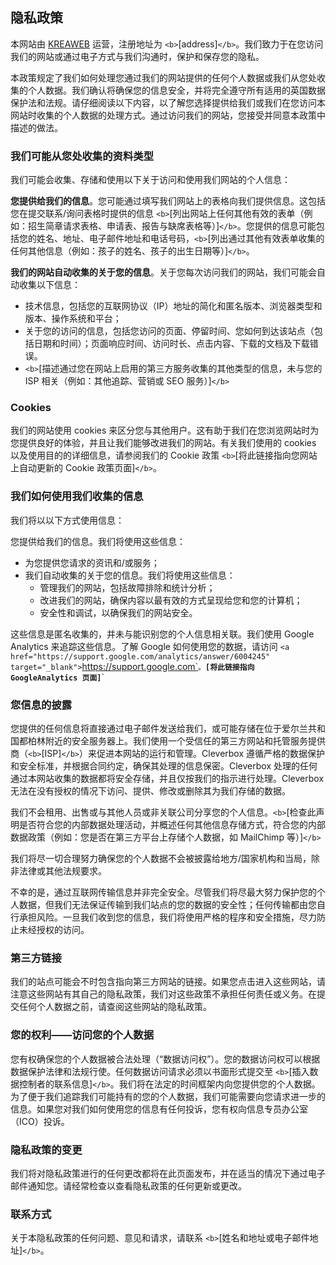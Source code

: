 ## 隐私政策

本网站由 [KREAWEB](https://www.kreaweb.be/) 运营，注册地址为 `<b>`[address]`</b>`。我们致力于在您访问我们的网站或通过电子方式与我们沟通时，保护和保存您的隐私。

本政策规定了我们如何处理您通过我们的网站提供的任何个人数据或我们从您处收集的个人数据。我们确认将确保您的信息安全，并将完全遵守所有适用的英国数据保护法和法规。请仔细阅读以下内容，以了解您选择提供给我们或我们在您访问本网站时收集的个人数据的处理方式。通过访问我们的网站，您接受并同意本政策中描述的做法。

### 我们可能从您处收集的资料类型

我们可能会收集、存储和使用以下关于访问和使用我们网站的个人信息：

**您提供给我们的信息**。您可能通过填写我们网站上的表格向我们提供信息。这包括您在提交联系/询问表格时提供的信息 `<b>`[列出网站上任何其他有效的表单（例如：招生简章请求表格、申请表、报告与缺席表格等）]`</b>`。您提供的信息可能包括您的姓名、地址、电子邮件地址和电话号码，`<b>`[列出通过其他有效表单收集的任何其他信息（例如：孩子的姓名、孩子的出生日期等）]`</b>`。

**我们的网站自动收集的关于您的信息**。关于您每次访问我们的网站，我们可能会自动收集以下信息：

- 技术信息，包括您的互联网协议（IP）地址的简化和匿名版本、浏览器类型和版本、操作系统和平台；
- 关于您的访问的信息，包括您访问的页面、停留时间、您如何到达该站点（包括日期和时间）；页面响应时间、访问时长、点击内容、下载的文档及下载错误。
- `<b>`[描述通过您在网站上启用的第三方服务收集的其他类型的信息，未与您的 ISP 相关（例如：其他追踪、营销或 SEO 服务）]`</b>`

### Cookies

我们的网站使用 cookies 来区分您与其他用户。这有助于我们在您浏览网站时为您提供良好的体验，并且让我们能够改进我们的网站。有关我们使用的 cookies 以及使用目的的详细信息，请参阅我们的 Cookie 政策 `<b>`[将此链接指向您网站上自动更新的 Cookie 政策页面]`</b>`。

### 我们如何使用我们收集的信息

我们将以以下方式使用信息：

您提供给我们的信息。我们将使用这些信息：

- 为您提供您请求的资讯和/或服务；
- 我们自动收集的关于您的信息。我们将使用这些信息：
  - 管理我们的网站，包括故障排除和统计分析；
  - 改进我们的网站，确保内容以最有效的方式呈现给您和您的计算机；
  - 安全性和调试，以确保我们的网站安全。

这些信息是匿名收集的，并未与能识别您的个人信息相关联。我们使用 Google Analytics 来追踪这些信息。了解 Google 如何使用您的数据，请访问 `<a href="https://support.google.com/analytics/answer/6004245" target="_blank">`https://support.google.com`</a>`。`<b>`[将此链接指向 GoogleAnalytics 页面]`</b>`

### 您信息的披露

您提供的任何信息将直接通过电子邮件发送给我们，或可能存储在位于爱尔兰共和国都柏林附近的安全服务器上。我们使用一个受信任的第三方网站和托管服务提供商（`<b>`[ISP]`</b>`）来促进本网站的运行和管理。Cleverbox 遵循严格的数据保护和安全标准，并根据合同约定，确保其处理的信息保密。Cleverbox 处理的任何通过本网站收集的数据都将安全存储，并且仅按我们的指示进行处理。Cleverbox 无法在没有授权的情况下访问、提供、修改或删除其为我们存储的数据。

我们不会租用、出售或与其他人员或非关联公司分享您的个人信息。`<b>`[检查此声明是否符合您的内部数据处理活动，并概述任何其他信息存储方式，符合您的内部数据政策（例如：您是否在第三方平台上存储个人数据，如 MailChimp 等）]`</b>`

我们将尽一切合理努力确保您的个人数据不会被披露给地方/国家机构和当局，除非法律或其他法规要求。

不幸的是，通过互联网传输信息并非完全安全。尽管我们将尽最大努力保护您的个人数据，但我们无法保证传输到我们站点的您的数据的安全性；任何传输都由您自行承担风险。一旦我们收到您的信息，我们将使用严格的程序和安全措施，尽力防止未经授权的访问。

### 第三方链接

我们的站点可能会不时包含指向第三方网站的链接。如果您点击进入这些网站，请注意这些网站有其自己的隐私政策，我们对这些政策不承担任何责任或义务。在提交任何个人数据之前，请查阅这些网站的隐私政策。

### 您的权利——访问您的个人数据

您有权确保您的个人数据被合法处理（“数据访问权”）。您的数据访问权可以根据数据保护法律和法规行使。任何数据访问请求必须以书面形式提交至 `<b>`[插入数据控制者的联系信息]`</b>`。我们将在法定的时间框架内向您提供您的个人数据。为了便于我们追踪我们可能持有的您的个人数据，我们可能需要向您请求进一步的信息。如果您对我们如何使用您的信息有任何投诉，您有权向信息专员办公室（ICO）投诉。

### 隐私政策的变更

我们将对隐私政策进行的任何更改都将在此页面发布，并在适当的情况下通过电子邮件通知您。请经常检查以查看隐私政策的任何更新或更改。

### 联系方式

关于本隐私政策的任何问题、意见和请求，请联系 `<b>`[姓名和地址或电子邮件地址]`</b>`。
